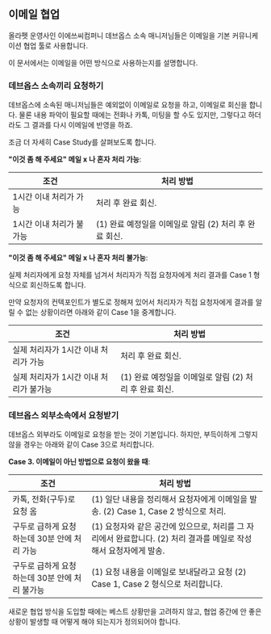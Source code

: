 ## 이메일 협업

올라펫 운영사인 이에쓰씨컴퍼니 데브옵스 소속 매니저님들은 이메일을 기본 커뮤니케이션 협업 툴로 사용합니다.

이 문서에서는 이메일을 어떤 방식으로 사용하는지를 설명합니다.

### 데브옵스 소속끼리 요청하기

데브옵스에 소속된 매니저님들은 예외없이 이메일로 요청을 하고, 이메일로 회신을 합니다. 물론 내용 파악이 필요할 때에는 전화나 카톡, 미팅을 할 수도 있지만, 그렇다고 하더라도 그 결과를 다시 이메일에 반영을 하죠.

조금 더 자세히 Case Study를 살펴보도록 합니다.

**"이것 좀 해 주세요" 메일 x 나 혼자 처리 가능**:

| 조건                     | 처리 방법                                              |
| ------------------------ | ------------------------------------------------------ |
| 1시간 이내 처리가 가능   | 처리 후 완료 회신.                                     |
| 1시간 이내 처리가 불가능 | (1) 완료 예정일을 이메일로 알림 (2) 처리 후 완료 회신. |

**"이것 좀 해 주세요" 메일 x 나 혼자 처리 불가능**:

실제 처리자에게 요청 자체를 넘겨서 처리자가 직접 요청자에게 처리 결과를 Case 1 형식으로 회신하도록 합니다.

만약 요청자의 컨텍포인트가 별도로 정해져 있어서 처리자가 직접 요청자에게 결과를 알릴 수 없는 상황이라면 아래와 같이 Case 1을 중계합니다.

| 조건                                   | 처리 방법                                              |
| -------------------------------------- | ------------------------------------------------------ |
| 실제 처리자가 1시간 이내 처리가 가능   | 처리 후 완료 회신.                                     |
| 실제 처리자가 1시간 이내 처리가 불가능 | (1) 완료 예정일을 이메일로 알림 (2) 처리 후 완료 회신. |

### 데브옵스 외부소속에서 요청받기

데브옵스 외부라도 이메일로 요청을 받는 것이 기본입니다. 하지만, 부득이하게 그렇지 않을 경우는 아래와 같이 Case 3으로 처리합니다.

**Case 3. 이메일이 아닌 방법으로 요청이 왔을 때**:

| 조건                                           | 처리 방법                                                                                                          |
| ---------------------------------------------- | ------------------------------------------------------------------------------------------------------------------ |
| 카톡, 전화(구두)로 요청 옴                     | (1) 일단 내용을 정리해서 요청자에게 이메일을 발송. (2) Case 1, Case 2 방식으로 처리.                               |
| 구두로 급하게 요청하는데 30분 안에 처리 가능   | (1) 요청자와 같은 공간에 있으므로, 처리를 그 자리에서 완료합니다. (2) 처리 결과를 메일로 작성해서 요청자에게 발송. |
| 구두로 급하게 요청하는데 30분 안에 처리 불가능 | (1) 요청 내용을 이메일로 보내달라고 요청 (2) Case 1, Case 2 형식으로 처리합니다.                                   |

새로운 협업 방식을 도입할 때에는 베스트 상황만을 고려하지 않고, 협업 중간에 안 좋은 상황이 발생할 때 어떻게 해야 되는지가 정의되어야 합니다.